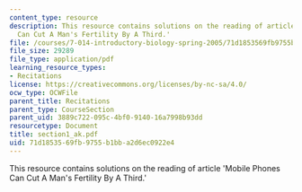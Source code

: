 ```yaml
---
content_type: resource
description: This resource contains solutions on the reading of article 'Mobile Phones
  Can Cut A Man's Fertility By A Third.'
file: /courses/7-014-introductory-biology-spring-2005/71d1853569fb9755b1bba2d6ec0922e4_section1_ak.pdf
file_size: 29289
file_type: application/pdf
learning_resource_types:
- Recitations
license: https://creativecommons.org/licenses/by-nc-sa/4.0/
ocw_type: OCWFile
parent_title: Recitations
parent_type: CourseSection
parent_uid: 3889c722-095c-4bf0-9140-16a7998b93dd
resourcetype: Document
title: section1_ak.pdf
uid: 71d18535-69fb-9755-b1bb-a2d6ec0922e4
---
```

This resource contains solutions on the reading of article 'Mobile Phones Can Cut A Man's Fertility By A Third.'